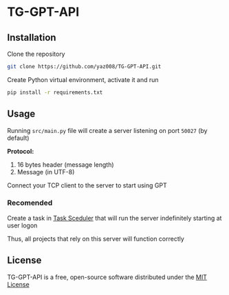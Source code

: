# TG-GPT-API

## Installation

Clone the repository

```sh
git clone https://github.com/yaz008/TG-GPT-API.git
```

Create Python virtual environment, activate it and run

```sh
pip install -r requirements.txt
```

## Usage

Running `src/main.py` file will create a server listening on port `50027` (by default)

**Protocol:**

1. 16 bytes header (message length)
2. Message (in UTF-8)

Connect your TCP client to the server to start using GPT

### Recomended

Create a task in [Task Sceduler](https://learn.microsoft.com/en-us/windows/win32/taskschd/task-scheduler-start-page) that will run the server indefinitely starting at user logon

Thus, all projects that rely on this server will function correctly

## License

TG-GPT-API is a free, open-source software distributed under the [MIT License](LICENSE.txt)

